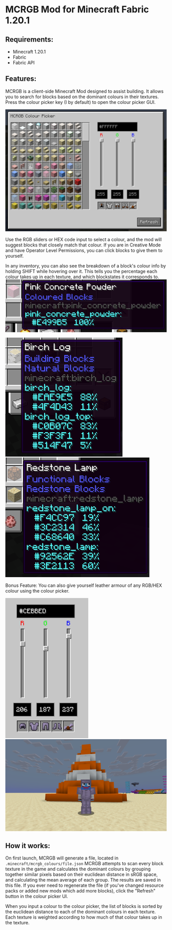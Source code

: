 # MCRGB Mod for Minecraft Fabric 1.20.1
## Requirements:
- Minecraft 1.20.1
- Fabric
- Fabric API
## Features:
MCRGB is a client-side Minecraft Mod designed to assist building. It allows you to search for blocks based on the dominant colours in their textures. 
Press the colour picker key (I by default) to open the colour picker GUI.

![Colour Picker GUI](https://github.com/JacobHerd/MCRGB/blob/main/readme_images/colour_picker_gui.PNG?raw=true)

Use the RGB sliders or HEX code input to select a colour, and the mod will suggest blocks that closely match that colour.
If you are in Creative Mode and have Operator Level Permissions, you can click blocks to give them to yourself. 

In any inventory, you can also see the breakdown of a block's colour info by holding SHIFT while hovering over it. This tells you the percentage each colour takes up in each texture, and which blockstates it corresponds to.
![Tooltip for Pink Concrete Powder with Colour Info](https://github.com/JacobHerd/MCRGB/blob/main/readme_images/tooltip_1.PNG?raw=true) 

![Tooltip for Birch Log with Colour Info](https://github.com/JacobHerd/MCRGB/blob/main/readme_images/tooltip_2.PNG?raw=true) ![Tooltip for Redstone Lamp with Colour Info](https://github.com/JacobHerd/MCRGB/blob/main/readme_images/tooltip_3.PNG?raw=true)

Bonus Feature: You can also give yourself leather armour of any RGB/HEX colour using the colour picker.

![Colour Picker UI with the hex colour "#CEBBED" selected. A preview is shown for leather armour and horse armour](https://github.com/JacobHerd/MCRGB/blob/main/readme_images/cebbed_armour_ui.PNG?raw=true)
![A Player wearing leather armour of the hex colour "#CEBBED"](https://github.com/JacobHerd/MCRGB/blob/main/readme_images/cebbed_armour.png?raw=true)
## How it works:

On first launch, MCRGB will generate a file, located in `.minecraft/mcrgb_colours/file.json`
MCRGB attempts to scan every block texture in the game and calculates the dominant colours by grouping together similar pixels based on their euclidean distance in sRGB space, and calculating the mean average of each group. The results are saved in this file. If you ever need to regenerate the file (if you've changed resource packs or added new mods which add more blocks), click the "Refresh" button in the colour picker UI.

When you input a colour to the colour picker, the list of blocks is sorted by the euclidean distance to each of the dominant colours in each texture. Each texture is weighted according to how much of that colour takes up in the texture. 
